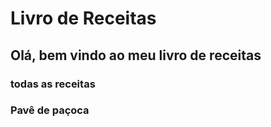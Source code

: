 # Livro de Receitas
## Olá, bem vindo ao meu livro de receitas
### todas as receitas
### Pavê de paçoca